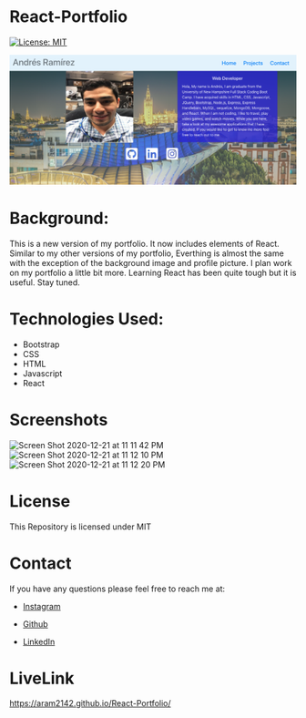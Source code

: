 # React-Portfolio
[![License: MIT](https://img.shields.io/badge/License-MIT-yellow.svg)](https://opensource.org/licenses/MIT)

![Image of Start Screen](./src/img/start-screen.png)
# Background:

This is a new version of my portfolio. It now includes elements of React. Similar to my other versions of my portfolio, Everthing is almost the same with the exception of the background image and profile picture. I plan work on my portfolio a little bit more. Learning React has been quite tough but it is useful. Stay tuned.

# Technologies Used:
- Bootstrap
- CSS
- HTML
- Javascript
- React

# Screenshots
![Screen Shot 2020-12-21 at 11 11 42 PM](https://user-images.githubusercontent.com/65634748/102848756-8b619f00-43e3-11eb-9e76-d424e2dba454.png)
![Screen Shot 2020-12-21 at 11 12 10 PM](https://user-images.githubusercontent.com/65634748/102848752-8ac90880-43e3-11eb-9b7a-94780856e1fa.png)
![Screen Shot 2020-12-21 at 11 12 20 PM](https://user-images.githubusercontent.com/65634748/102848749-88ff4500-43e3-11eb-9041-640789f884b8.png)

# License
This Repository is licensed under MIT

# Contact 
If you have any questions please feel free to reach me at:

- [Instagram](https://www.instagram.com/aramirez2142/)

- [Github](https://github.com/ARam2142)

- [LinkedIn](https://www.linkedin.com/in/andres-ramirez-8b07487b/)
# LiveLink
https://aram2142.github.io/React-Portfolio/


